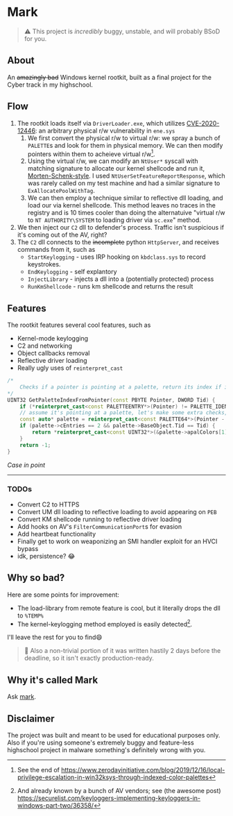 # Mark
> :warning: This project is _incredibly_ buggy, unstable, and will probably BSoD for you.

## About
An ~~amazingly bad~~ Windows kernel rootkit, built as a final project for the Cyber track in my highschool.

## Flow

1. The rootkit loads itself via `DriverLoader.exe`, which utilizes [CVE-2020-12446](https://cve.mitre.org/cgi-bin/cvename.cgi?name=CVE-2020-12446): an arbitrary physical r/w vulnerability in `ene.sys`
    1. We first convert the physical r/w to virtual r/w: we spray a bunch of `PALETTE`s and look for them in physical memory. We can then modify pointers within them to acheieve virtual r/w[^kernel-rw].
    2. Using the virtual r/w, we can modify an `NtUser*` syscall with matching signature to allocate our kernel shellcode and run it, [Morten-Schenk-style](https://media.defcon.org/DEF%20CON%2025/DEF%20CON%2025%20presentations/DEF%20CON%2025%20-%20Morten-Schenk-Taking-Windows-10-Kernel-Exploitation-to-the-next-level-Leveraging-vulns-in-Creators-Update.pdf). I used `NtUserSetFeatureReportResponse`, which was rarely called on my test machine and had a similar signature to `ExAllocatePoolWithTag`.
    3. We can then employ a technique similar to reflective dll loading, and load our via kernel shellcode. This method leaves no traces in the registry and is 10 times cooler than doing the alternatuive "virtual r/w to `NT AUTHORITY\SYSTEM` to loading driver via `sc.exe`" method.
2. We then inject our `C2` dll to defender's process. Traffic isn't suspicious if it's coming out of the AV, right?
3. The `C2` dll connects to the ~~incomplete~~ python `HttpServer`, and receives commands from it, such as
    * `StartKeylogging` - uses IRP hooking on `kbdclass.sys` to record keystrokes.
    * `EndKeylogging` - self explantory
    * `InjectLibrary` - injects a dll into a (potentially protected) process
    * `RunKmShellcode` - runs km shellcode and returns the result

## Features
The rootkit features several cool features, such as
 * Kernel-mode keylogging
 * C2 and networking
 * Object callbacks removal
 * Reflective driver loading
 * Really ugly uses of `reinterpret_cast`

```cpp
/*
	Checks if a pointer is pointing at a palette, return its index if it is, otherwise return -1
*/
UINT32 GetPaletteIndexFromPointer(const PBYTE Pointer, DWORD Tid) {
	if (*reinterpret_cast<const PALETTEENTRY*>(Pointer) != PALETTE_IDENTIFIER) return false;
	// assume it's pointing at a palette, let's make some extra checks, to be certain
	const auto* palette = reinterpret_cast<const PALETTE64*>(Pointer - FIELD_OFFSET(PALETTE64, apalColors));
	if (palette->cEntries == 2 && palette->BaseObject.Tid == Tid) {
		return *reinterpret_cast<const UINT32*>(&palette->apalColors[1]);
	} 
	return -1;
}
```
_Case in point_

---
### TODOs
 * Convert C2 to HTTPS
 * Convert UM dll loading to reflective loading to avoid appearing on `PEB`
 * Convert KM shellcode running to reflective driver loading
 * Add hooks on AV's `FilterCommunicationPort`s for evasion
 * Add heartbeat functionality
 * Finally get to work on weaponizing an SMI handler exploit for an HVCI bypass
 * idk, persistence? :joy:

## Why so bad?
Here are some points for improvement:
 * The load-library from remote feature is cool, but it literally drops the dll to `%TEMP%`
 * The kernel-keylogging method employed is easily detected[^kernel-keylogging-dis].

I'll leave the rest for you to find:smile:
>  :poop: Also a non-trivial portion of it was written hastily 2 days before the deadline, so it isn't exactly production-ready.

## Why it's called Mark
Ask [mark](https://github.com/KO3JlUHA).

## Disclaimer
The project was built and meant to be used for educational purposes only.
Also if you're using someone's extremely buggy and feature-less highschool project in malware something's definitely wrong with you.

[^kernel-rw]: See the end of https://www.zerodayinitiative.com/blog/2019/12/16/local-privilege-escalation-in-win32ksys-through-indexed-color-palettes

[^kernel-keylogging-dis]: And already known by a bunch of AV vendors; see (the awesome post) https://securelist.com/keyloggers-implementing-keyloggers-in-windows-part-two/36358/